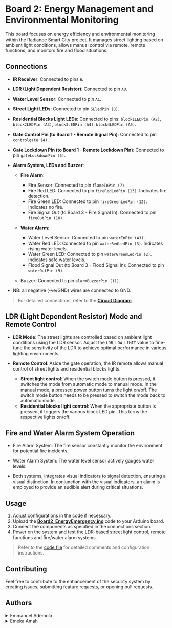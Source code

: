 # Board 2: Energy Management and Environmental Monitoring

This board focuses on energy efficiency and environmental monitoring within the Radiance Smart City project. It manages street lighting based on ambient light conditions, allows manual control via remote, remote functions, and monitors fire and flood situations.

## Connections

- **IR Receiver**: Connected to pins `6`.

- **LDR (Light Dependent Resistor)**: Connected to pin `A0`.

- **Water Level Sensor**: Connected to pin `A1`.

- **Street Light LEDs**: Connected to pin `SLledPin (8)`.

- **Residential Blocks Light LEDs**: Connected to pins: `block1LEDPin (A2)`,  `block2LEDPin (A3)`,  `block3LEDPin (A4)`,  `block4LEDPin (A5)`.

- **Gate Control Pin (to Board 1 - Remote Signal Pin)**: Connected to pin `controlgate (4)`.

- **Gate Lockdown Pin (to Board 1 - Remote Lockdown Pin)**: Connected to pin `gateLockdownPin (5)`.

- **Alarm System, LEDs and Buzzer**:
  - **Fire Alarm**:
    - Fire Sensor: Connected to pin `flameInPin (7)`.
    - Fire Red LED: Connected to pin `fireRedLedPin (13)`. Indicates fire detection.
    - Fire Green LED: Connected to pin `fireGreenLedPin (12)`. Indicates no fire.
    - Fire Signal Out (to Board 3 - Fire Signal In): Connected to pin `fireOutPin (10)`.

  - **Water Alarm**:
    - Water Level Sensor: Connected to pin `waterInPin (A1)`.
    - Water Red LED: Connected to pin `waterRedLedPin (3)`. Indicates rising water levels.
    - Water Green LED: Connected to pin `waterGreenLedPin (2)`. Indicates safe water levels.
    - Flood Signal Out (to Board 3 - Flood Signal In): Connected to pin `waterOutPin (9)`.

  - Buzzer: Connected to pin `alarmBuzzerPin (11)`.

- NB: all negative (-ve/GND) wires are connected to GND.

> For detailed connections, refer to the [**Circuit Diagram**](../radiance-smart-city-circuit-diagram.jpg).

## LDR (Light Dependent Resistor) Mode and Remote Control

- **LDR Mode**: The street lights are controlled based on ambient light conditions using the LDR sensor. Adjust the `LDR_LOW_LIMIT` value to fine-tune the sensitivity of the LDR to achieve optimal performance in various lighting environments.

- **Remote Control**: Aside the gate operation, the IR remote allows manual control of street lights and residential blocks lights.
  - **Street light control**: When the switch mode button is pressed, it switches the mode from automatic mode to manual mode. In the manual mode, a pressed power button turns the light on/off. The switch mode button needs to be pressed to switch the mode back to automatic mode.
  - **Residential blocks light control**: When the appropriate button is pressed, it triggers the various block LED pin. This turns the respective lights on/off.

## Fire and Water Alarm System Operation
- Fire Alarm System: The fire sensor constantly monitor the environment for potential fire incidents.

- Water Alarm System: The water level sensor actively gauges water levels.

- Both systems, integrates visual indicators to signal detection, ensuring a visual distinction. In conjunction with the visual indicators, an alarm is employed to provide an audible alert during critical situations.

## Usage

1. Adjust configurations in the code if necessary.
2. Upload the [**Board2_EnergyEmergency.ino**](./Board2_EnergyEmergency.ino) code to your Arduino board.
3. Connect the components as specified in the connections section.
4. Power on the system and test the LDR-based street light control, remote functions and fire/water alarm systems.

> Refer to the [code file](./Board2_EnergyEmergency.ino) for detailed comments and configuration instructions.

## Contributing

Feel free to contribute to the enhancement of the security system by creating issues, submitting feature requests, or opening pull requests.

## Authors

<details>
    <summary>Emmanuel Ademola</summary>
    <ul>
    <li><a href="https://www.github.com/emmanueldev247">Github</a></li>
    <li><a href="https://www.twitter.com/emmanueldev247">Twitter</a></li>
    <li><a href="mailto:mailemmydee@gmail.com">E-mail</a></li>
    <li><a href="https://emmanueldev247.publicvm.com">Portfolio</a></li>
    </ul>
</details>
<details>
    <summary>Emeka Amah</summary>
    <ul>
    <li><a href="mailto:patnet84@gmail.com">E-mail</a></li>
    </ul>
</details>
